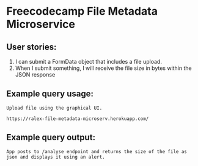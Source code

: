 # Freecodecamp File Metadata Microservice

## User stories:

   1. I can submit a FormData object that includes a file upload.
   2. When I submit something, I will receive the file size in bytes within the JSON response

## Example query usage:

    Upload file using the graphical UI.

    https://ralex-file-metadata-microserv.herokuapp.com/

## Example query output:

    App posts to /analyse endpoint and returns the size of the file as json and displays it using an alert.

